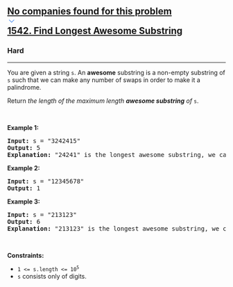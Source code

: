 <h2><a href="https://leetcode.com/problems/find-longest-awesome-substring/"><div id="big-omega-company-tags"><div id="big-omega-topbar"><div class="companyTagsContainer" style="overflow-x: scroll; flex-wrap: nowrap;"><div class="companyTagsContainer--tag">No companies found for this problem</div></div><div class="companyTagsContainer--chevron"><div><svg version="1.1" id="icon" xmlns="http://www.w3.org/2000/svg" xmlns:xlink="http://www.w3.org/1999/xlink" x="0px" y="0px" viewBox="0 0 32 32" fill="#4087F1" xml:space="preserve" style="width: 20px;"><polygon points="16,22 6,12 7.4,10.6 16,19.2 24.6,10.6 26,12 "></polygon><rect id="_x3C_Transparent_Rectangle_x3E_" class="st0" fill="none" width="32" height="32"></rect></svg></div></div></div></div>1542. Find Longest Awesome Substring</a></h2><h3>Hard</h3><hr><div><p>You are given a string <code>s</code>. An <strong>awesome</strong> substring is a non-empty substring of <code>s</code> such that we can make any number of swaps in order to make it a palindrome.</p>

<p>Return <em>the length of the maximum length <strong>awesome substring</strong> of</em> <code>s</code>.</p>

<p>&nbsp;</p>
<p><strong class="example">Example 1:</strong></p>

<pre><strong>Input:</strong> s = "3242415"
<strong>Output:</strong> 5
<strong>Explanation:</strong> "24241" is the longest awesome substring, we can form the palindrome "24142" with some swaps.
</pre>

<p><strong class="example">Example 2:</strong></p>

<pre><strong>Input:</strong> s = "12345678"
<strong>Output:</strong> 1
</pre>

<p><strong class="example">Example 3:</strong></p>

<pre><strong>Input:</strong> s = "213123"
<strong>Output:</strong> 6
<strong>Explanation:</strong> "213123" is the longest awesome substring, we can form the palindrome "231132" with some swaps.
</pre>

<p>&nbsp;</p>
<p><strong>Constraints:</strong></p>

<ul>
	<li><code>1 &lt;= s.length &lt;= 10<sup>5</sup></code></li>
	<li><code>s</code> consists only of digits.</li>
</ul>
</div>